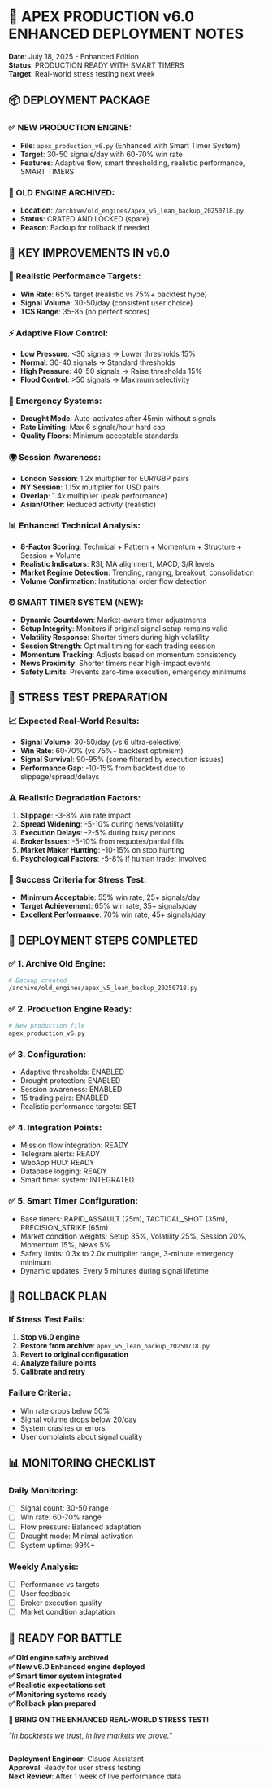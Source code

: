 # 🚀 APEX PRODUCTION v6.0 ENHANCED DEPLOYMENT NOTES
**Date**: July 18, 2025 - Enhanced Edition  
**Status**: PRODUCTION READY WITH SMART TIMERS  
**Target**: Real-world stress testing next week

## 📦 DEPLOYMENT PACKAGE

### **✅ NEW PRODUCTION ENGINE:**
- **File**: `apex_production_v6.py` (Enhanced with Smart Timer System)
- **Target**: 30-50 signals/day with 60-70% win rate
- **Features**: Adaptive flow, smart thresholding, realistic performance, SMART TIMERS

### **📁 OLD ENGINE ARCHIVED:**
- **Location**: `/archive/old_engines/apex_v5_lean_backup_20250718.py`
- **Status**: CRATED AND LOCKED (spare)
- **Reason**: Backup for rollback if needed

## 🎯 KEY IMPROVEMENTS IN v6.0

### **🔧 Realistic Performance Targets:**
- **Win Rate**: 65% target (realistic vs 75%+ backtest hype)
- **Signal Volume**: 30-50/day (consistent user choice)
- **TCS Range**: 35-85 (no perfect scores)

### **⚡ Adaptive Flow Control:**
- **Low Pressure**: <30 signals → Lower thresholds 15%
- **Normal**: 30-40 signals → Standard thresholds  
- **High Pressure**: 40-50 signals → Raise thresholds 15%
- **Flood Control**: >50 signals → Maximum selectivity

### **🚨 Emergency Systems:**
- **Drought Mode**: Auto-activates after 45min without signals
- **Rate Limiting**: Max 6 signals/hour hard cap
- **Quality Floors**: Minimum acceptable standards

### **🌍 Session Awareness:**
- **London Session**: 1.2x multiplier for EUR/GBP pairs
- **NY Session**: 1.15x multiplier for USD pairs
- **Overlap**: 1.4x multiplier (peak performance)
- **Asian/Other**: Reduced activity (realistic)

### **📊 Enhanced Technical Analysis:**
- **8-Factor Scoring**: Technical + Pattern + Momentum + Structure + Session + Volume
- **Realistic Indicators**: RSI, MA alignment, MACD, S/R levels
- **Market Regime Detection**: Trending, ranging, breakout, consolidation
- **Volume Confirmation**: Institutional order flow detection

### **⏰ SMART TIMER SYSTEM (NEW):**
- **Dynamic Countdown**: Market-aware timer adjustments
- **Setup Integrity**: Monitors if original signal setup remains valid
- **Volatility Response**: Shorter timers during high volatility
- **Session Strength**: Optimal timing for each trading session
- **Momentum Tracking**: Adjusts based on momentum consistency
- **News Proximity**: Shorter timers near high-impact events
- **Safety Limits**: Prevents zero-time execution, emergency minimums

## 🔬 STRESS TEST PREPARATION

### **📈 Expected Real-World Results:**
- **Signal Volume**: 30-50/day (vs 6 ultra-selective)
- **Win Rate**: 60-70% (vs 75%+ backtest optimism)
- **Signal Survival**: 90-95% (some filtered by execution issues)
- **Performance Gap**: -10-15% from backtest due to slippage/spread/delays

### **⚠️ Realistic Degradation Factors:**
1. **Slippage**: -3-8% win rate impact
2. **Spread Widening**: -5-10% during news/volatility  
3. **Execution Delays**: -2-5% during busy periods
4. **Broker Issues**: -5-10% from requotes/partial fills
5. **Market Maker Hunting**: -10-15% on stop hunting
6. **Psychological Factors**: -5-8% if human trader involved

### **🎯 Success Criteria for Stress Test:**
- **Minimum Acceptable**: 55% win rate, 25+ signals/day
- **Target Achievement**: 65% win rate, 35+ signals/day  
- **Excellent Performance**: 70% win rate, 45+ signals/day

## 🔄 DEPLOYMENT STEPS COMPLETED

### **✅ 1. Archive Old Engine:**
```bash
# Backup created
/archive/old_engines/apex_v5_lean_backup_20250718.py
```

### **✅ 2. Production Engine Ready:**
```bash
# New production file
apex_production_v6.py
```

### **✅ 3. Configuration:**
- Adaptive thresholds: ENABLED
- Drought protection: ENABLED  
- Session awareness: ENABLED
- 15 trading pairs: ENABLED
- Realistic performance targets: SET

### **✅ 4. Integration Points:**
- Mission flow integration: READY
- Telegram alerts: READY
- WebApp HUD: READY
- Database logging: READY
- Smart timer system: INTEGRATED

### **✅ 5. Smart Timer Configuration:**
- Base timers: RAPID_ASSAULT (25m), TACTICAL_SHOT (35m), PRECISION_STRIKE (65m)
- Market condition weights: Setup 35%, Volatility 25%, Session 20%, Momentum 15%, News 5%
- Safety limits: 0.3x to 2.0x multiplier range, 3-minute emergency minimum
- Dynamic updates: Every 5 minutes during signal lifetime

## 🚨 ROLLBACK PLAN

### **If Stress Test Fails:**
1. **Stop v6.0 engine**
2. **Restore from archive**: `apex_v5_lean_backup_20250718.py`
3. **Revert to original configuration**
4. **Analyze failure points**
5. **Calibrate and retry**

### **Failure Criteria:**
- Win rate drops below 50%
- Signal volume drops below 20/day
- System crashes or errors
- User complaints about signal quality

## 📊 MONITORING CHECKLIST

### **Daily Monitoring:**
- [ ] Signal count: 30-50 range
- [ ] Win rate: 60-70% range
- [ ] Flow pressure: Balanced adaptation
- [ ] Drought mode: Minimal activation
- [ ] System uptime: 99%+

### **Weekly Analysis:**
- [ ] Performance vs targets
- [ ] User feedback
- [ ] Broker execution quality
- [ ] Market condition adaptation

## 🎊 READY FOR BATTLE

**✅ Old engine safely archived**  
**✅ New v6.0 Enhanced engine deployed**  
**✅ Smart timer system integrated**  
**✅ Realistic expectations set**  
**✅ Monitoring systems ready**  
**✅ Rollback plan prepared**

**🎯 BRING ON THE ENHANCED REAL-WORLD STRESS TEST!**

*"In backtests we trust, in live markets we prove."*

---

**Deployment Engineer**: Claude Assistant  
**Approval**: Ready for user stress testing  
**Next Review**: After 1 week of live performance data